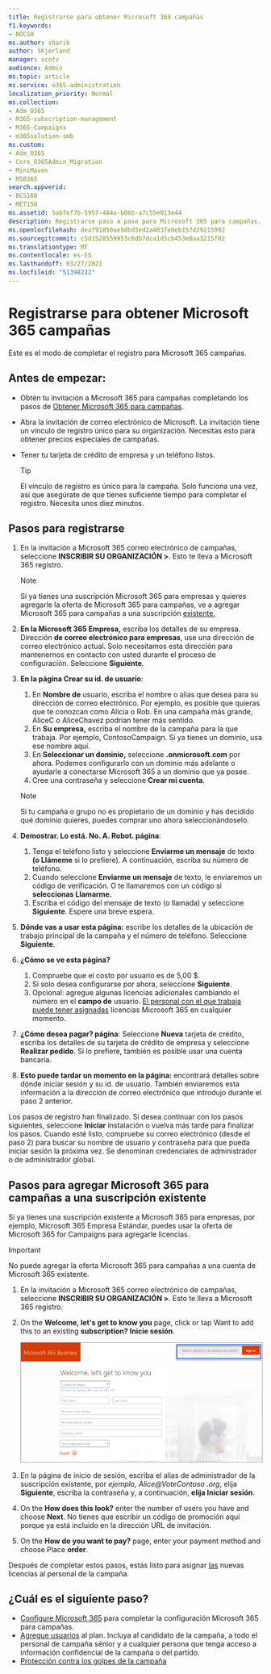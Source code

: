 ```yaml
---
title: Registrarse para obtener Microsoft 365 campañas
f1.keywords:
- NOCSH
ms.author: sharik
author: SKjerland
manager: scotv
audience: Admin
ms.topic: article
ms.service: o365-administration
localization_priority: Normal
ms.collection:
- Adm_O365
- M365-subscription-management
- M365-Campaigns
- m365solution-smb
ms.custom:
- Adm_O365
- Core_O365Admin_Migration
- MiniMaven
- MSB365
search.appverid:
- BCS160
- MET150
ms.assetid: 5abfef7b-5957-484a-b06b-a7c55e013e44
description: Registrarse paso a paso para Microsoft 365 para campañas. Proteja su campaña de las amenazas de ciberseguridad al correo electrónico, los datos y la comunicación.
ms.openlocfilehash: deaf91850ae5dbd3ed2a4637e0eb157d29215992
ms.sourcegitcommit: c5d1528559953c6db7dca1d5cb453e0aa3215f02
ms.translationtype: MT
ms.contentlocale: es-ES
ms.lasthandoff: 03/27/2021
ms.locfileid: "51398222"
---
```

# <a name="sign-up-for-microsoft-365-for-campaigns"></a>Registrarse para obtener Microsoft 365 campañas 

Este es el modo de completar el registro para Microsoft 365 campañas.

## <a name="before-you-start"></a>Antes de empezar:

- Obtén tu invitación a Microsoft 365 para campañas completando los pasos de [Obtener Microsoft 365 para campañas](get-microsoft-365-campaigns.md#get-microsoft-365-for-campaigns).
- Abra la invitación de correo electrónico de Microsoft. La invitación tiene un vínculo de registro único para su organización. Necesitas esto para obtener precios especiales de campañas.
- Tener tu tarjeta de crédito de empresa y un teléfono listos.

    > [!TIP]
    > El vínculo de registro es único para la campaña. Solo funciona una vez, así que asegúrate de que tienes suficiente tiempo para completar el registro. Necesita unos diez minutos.

## <a name="steps-to-sign-up"></a>Pasos para registrarse

1. En la invitación a Microsoft 365 correo electrónico de campañas, seleccione **INSCRIBIR SU ORGANIZACIÓN >**. Esto te lleva a Microsoft 365 registro.
    > [!NOTE]
    > Si ya tienes una suscripción Microsoft 365 para empresas y quieres agregarle la oferta de Microsoft 365 para campañas, ve a agregar Microsoft 365 para campañas a una suscripción [existente.](#steps-to-add-microsoft-365-for-campaigns-to-an-existing-subscription)
1. **En la Microsoft 365 Empresa,** escriba los detalles de su empresa. Dirección **de correo electrónico para empresas**, use una dirección de correo electrónico actual. Solo necesitamos esta dirección para mantenernos en contacto con usted durante el proceso de configuración. Seleccione **Siguiente**.
1. **En la página Crear su id. de usuario**:
    1. En **Nombre de** usuario, escriba el nombre o alias que desea para su dirección de correo electrónico. Por ejemplo, es posible que quieras que te conozcan como Alicia o Rob. En una campaña más grande, AliceC o AliceChavez podrían tener más sentido.
    2. En **Su empresa,** escriba el nombre de la campaña para la que trabaja. Por ejemplo, ContosoCampaign. Si ya tienes un dominio, usa ese nombre aquí. 
    3. En **Seleccionar un dominio,** seleccione **.onmicrosoft.com** por ahora. Podemos configurarlo con un dominio más adelante o ayudarle a conectarse Microsoft 365 a un dominio que ya posee.
    4. Cree una contraseña y seleccione **Crear mi cuenta**.
    > [!NOTE]
    > Si tu campaña o grupo no es propietario de un dominio y has decidido qué dominio quieres, puedes comprar uno ahora seleccionándoselo.

4. **Demostrar. Lo está. No. A. Robot. página**:
    1. Tenga el teléfono listo y seleccione **Enviarme un mensaje** de texto **(o Llámeme** si lo prefiere). A continuación, escriba su número de teléfono. 
    2. Cuando seleccione **Enviarme un mensaje** de texto, le enviaremos un código de verificación. O te llamaremos con un código si **seleccionas Llamarme.**
    3. Escriba el código del mensaje de texto (o llamada) y seleccione **Siguiente**. Espere una breve espera. 
5. **Dónde vas a usar esta página:** escribe los detalles de la ubicación de trabajo principal de la campaña y el número de teléfono. Seleccione **Siguiente**.
6. **¿Cómo se ve esta página?**
    1. Compruebe que el costo por usuario es de 5,00 $. 
    2. Si solo desea configurarse por ahora, seleccione **Siguiente**. 
    3. Opcional: agregue algunas licencias adicionales cambiando el número en el **campo de** usuario. [El personal con el que trabaja puede tener asignadas](../admin/add-users/add-users.md?toc=%2fmicrosoft-365%2fcampaigns%2ftoc.json) licencias Microsoft 365 en cualquier momento.
7. **¿Cómo desea pagar? página**: Seleccione **Nueva** tarjeta de crédito, escriba los detalles de su tarjeta de crédito de empresa y seleccione **Realizar pedido**. Si lo prefiere, también es posible usar una cuenta bancaria.
8. **Esto puede tardar un momento en la página:** encontrará detalles sobre dónde iniciar sesión y su id. de usuario. También enviaremos esta información a la dirección de correo electrónico que introdujo durante el paso 2 anterior.

Los pasos de registro han finalizado. Si desea continuar con los pasos siguientes, seleccione **Iniciar** instalación o vuelva más tarde para finalizar los pasos. Cuando esté listo, compruebe su correo electrónico (desde el paso 2) para buscar su nombre de usuario y contraseña para que pueda iniciar sesión la próxima vez. Se denominan credenciales de administrador o de administrador global.

## <a name="steps-to-add-microsoft-365-for-campaigns-to-an-existing-subscription"></a>Pasos para agregar Microsoft 365 para campañas a una suscripción existente

Si ya tienes una suscripción existente a Microsoft 365 para empresas, por ejemplo, Microsoft 365 Empresa Estándar, puedes usar la oferta de Microsoft 365 for Campaigns para agregarle licencias.
> [!IMPORTANT]
> No puede agregar la oferta Microsoft 365 para campañas a una cuenta de Microsoft 365 existente.

1. En la invitación a Microsoft 365 correo electrónico de campañas, seleccione **INSCRIBIR SU ORGANIZACIÓN >**. Esto te lleva a Microsoft 365 registro.
2. On the **Welcome, let's get to know you** page, click or tap Want to add this to an existing **subscription? Inicie sesión**.
    
    ![Elija Iniciar sesión en la esquina superior derecha.](../media/addtoexisting.png)
3. En la página de inicio de sesión, escriba el alias de administrador de la suscripción existente, por *ejemplo, <span></span> Alice@VoteContoso .org*, elija **Siguiente**, escriba la contraseña y, a continuación, **elija Iniciar sesión**.
4. On the **How does this look?** enter the number of users you have and choose **Next**. No tienes que escribir un código de promoción aquí porque ya está incluido en la dirección URL de invitación.
5. On the **How do you want to pay?** page, enter your payment method and choose Place **order**.

Después de completar estos pasos, estás listo para asignar [las](../admin/manage/assign-licenses-to-users.md) nuevas licencias al personal de la campaña.

## <a name="whats-next"></a>¿Cuál es el siguiente paso?

- [Configure Microsoft 365](../business/set-up.md?toc=/microsoft-365/campaigns/toc.json) para completar la configuración Microsoft 365 para campañas.
- [Agregue usuarios](../admin/add-users/add-users.md?toc=%2fmicrosoft-365%2fcampaigns%2ftoc.json) al plan. Incluya al candidato de la campaña, a todo el personal de campaña sénior y a cualquier persona que tenga acceso a información confidencial de la campaña o del partido.
- [Protección contra los golpes de la campaña](m365-campaigns-security-overview.md)
